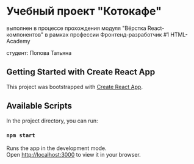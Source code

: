 # Учебный проект "Котокафе"
выполнен в процессе прохождения модуля "Вёрстка React-компонентов"
в рамках профессии Фронтенд-разработчик #1 HTML-Academy

студент: Попова Татьяна

## Getting Started with Create React App

This project was bootstrapped with [Create React App](https://github.com/facebook/create-react-app).

## Available Scripts

In the project directory, you can run:

### `npm start`

Runs the app in the development mode.\
Open [http://localhost:3000](http://localhost:3000) to view it in your browser.

